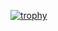[![trophy](https://github-profile-trophy.vercel.app/?username=shadeturnip&title=Commit)](https://github.com/shadeturnip/github-profile-trophy)
